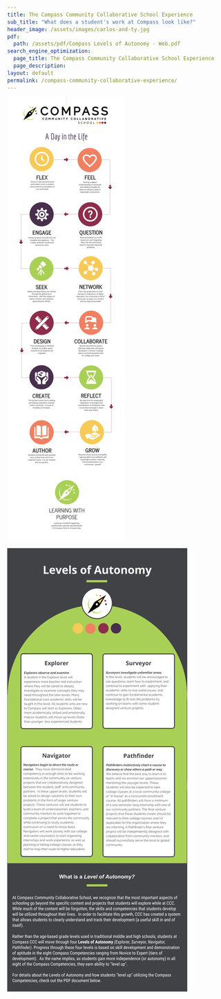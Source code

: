 ```yaml
---
title: The Compass Community Collaborative School Experience
sub_title: "What does a student's work at Compass look like?"
header_image: /assets/images/carlos-and-ty.jpg
pdf:
  path: /assets/pdf/Compass Levels of Autonomy - Web.pdf
search_engine_optimization:
  page_title: The Compass Community Collaborative School Experience
  page_description:
layout: default
permalink: /compass-community-collaborative-experience/
---
```



![](/assets/images/versions/b082b427-a1c1-468f-b2fe-46bfb07767e3-5---x42-0-2417-9063-2500-9375x---.png)

![](/assets/images/versions/fccea96b-9a5e-481f-a59e-1631ccbf4a7b---x0-0-2550-6250-816-2000x---.png)

&nbsp;